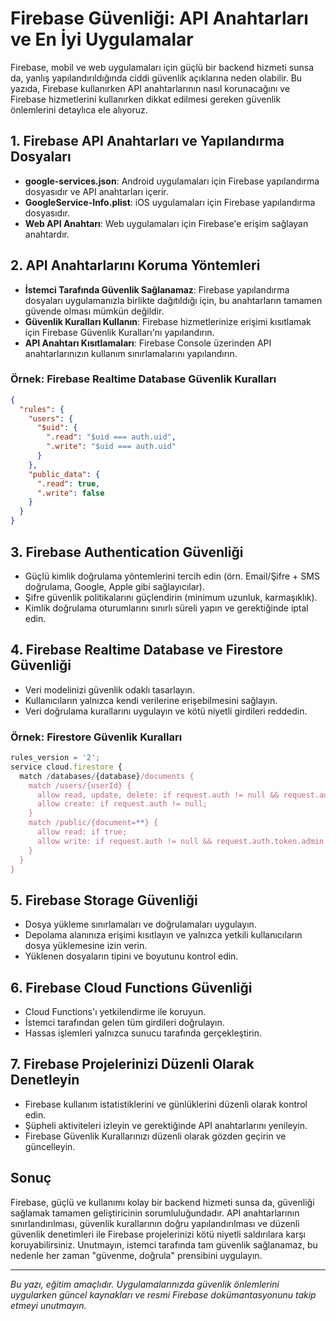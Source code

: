 # Firebase Güvenliği: API Anahtarları ve En İyi Uygulamalar

Firebase, mobil ve web uygulamaları için güçlü bir backend hizmeti sunsa da, yanlış yapılandırıldığında ciddi güvenlik açıklarına neden olabilir. Bu yazıda, Firebase kullanırken API anahtarlarının nasıl korunacağını ve Firebase hizmetlerini kullanırken dikkat edilmesi gereken güvenlik önlemlerini detaylıca ele alıyoruz.

## 1. Firebase API Anahtarları ve Yapılandırma Dosyaları

- **google-services.json**: Android uygulamaları için Firebase yapılandırma dosyasıdır ve API anahtarları içerir.
- **GoogleService-Info.plist**: iOS uygulamaları için Firebase yapılandırma dosyasıdır.
- **Web API Anahtarı**: Web uygulamaları için Firebase'e erişim sağlayan anahtardır.

## 2. API Anahtarlarını Koruma Yöntemleri

- **İstemci Tarafında Güvenlik Sağlanamaz**: Firebase yapılandırma dosyaları uygulamanızla birlikte dağıtıldığı için, bu anahtarların tamamen güvende olması mümkün değildir.
- **Güvenlik Kuralları Kullanın**: Firebase hizmetlerinize erişimi kısıtlamak için Firebase Güvenlik Kuralları'nı yapılandırın.
- **API Anahtarı Kısıtlamaları**: Firebase Console üzerinden API anahtarlarınızın kullanım sınırlamalarını yapılandırın.

### Örnek: Firebase Realtime Database Güvenlik Kuralları

```json
{
  "rules": {
    "users": {
      "$uid": {
        ".read": "$uid === auth.uid",
        ".write": "$uid === auth.uid"
      }
    },
    "public_data": {
      ".read": true,
      ".write": false
    }
  }
}
```

## 3. Firebase Authentication Güvenliği

- Güçlü kimlik doğrulama yöntemlerini tercih edin (örn. Email/Şifre + SMS doğrulama, Google, Apple gibi sağlayıcılar).
- Şifre güvenlik politikalarını güçlendirin (minimum uzunluk, karmaşıklık).
- Kimlik doğrulama oturumlarını sınırlı süreli yapın ve gerektiğinde iptal edin.

## 4. Firebase Realtime Database ve Firestore Güvenliği

- Veri modelinizi güvenlik odaklı tasarlayın.
- Kullanıcıların yalnızca kendi verilerine erişebilmesini sağlayın.
- Veri doğrulama kurallarını uygulayın ve kötü niyetli girdileri reddedin.

### Örnek: Firestore Güvenlik Kuralları

```javascript
rules_version = '2';
service cloud.firestore {
  match /databases/{database}/documents {
    match /users/{userId} {
      allow read, update, delete: if request.auth != null && request.auth.uid == userId;
      allow create: if request.auth != null;
    }
    match /public/{document=**} {
      allow read: if true;
      allow write: if request.auth != null && request.auth.token.admin == true;
    }
  }
}
```

## 5. Firebase Storage Güvenliği

- Dosya yükleme sınırlamaları ve doğrulamaları uygulayın.
- Depolama alanınıza erişimi kısıtlayın ve yalnızca yetkili kullanıcıların dosya yüklemesine izin verin.
- Yüklenen dosyaların tipini ve boyutunu kontrol edin.

## 6. Firebase Cloud Functions Güvenliği

- Cloud Functions'ı yetkilendirme ile koruyun.
- İstemci tarafından gelen tüm girdileri doğrulayın.
- Hassas işlemleri yalnızca sunucu tarafında gerçekleştirin.

## 7. Firebase Projelerinizi Düzenli Olarak Denetleyin

- Firebase kullanım istatistiklerini ve günlüklerini düzenli olarak kontrol edin.
- Şüpheli aktiviteleri izleyin ve gerektiğinde API anahtarlarını yenileyin.
- Firebase Güvenlik Kurallarınızı düzenli olarak gözden geçirin ve güncelleyin.

## Sonuç

Firebase, güçlü ve kullanımı kolay bir backend hizmeti sunsa da, güvenliği sağlamak tamamen geliştiricinin sorumluluğundadır. API anahtarlarının sınırlandırılması, güvenlik kurallarının doğru yapılandırılması ve düzenli güvenlik denetimleri ile Firebase projelerinizi kötü niyetli saldırılara karşı koruyabilirsiniz. Unutmayın, istemci tarafında tam güvenlik sağlanamaz, bu nedenle her zaman "güvenme, doğrula" prensibini uygulayın.

---

*Bu yazı, eğitim amaçlıdır. Uygulamalarınızda güvenlik önlemlerini uygularken güncel kaynakları ve resmi Firebase dokümantasyonunu takip etmeyi unutmayın.* 